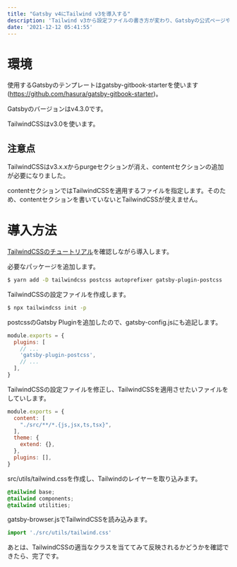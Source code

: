```yaml
---
title: "Gatsby v4にTailwind v3を導入する"
description: 'Tailwind v3から設定ファイルの書き方が変わり、Gatsbyの公式ページやブログ記事通りにやっても設定できなくなってるので追加しました'
date: '2021-12-12 05:41:55'
---
```


# 環境
使用するGatsbyのテンプレートはgatsby-gitbook-starterを使います (https://github.com/hasura/gatsby-gitbook-starter)。

Gatsbyのバージョンはv4.3.0です。

TailwindCSSはv3.0を使います。

## 注意点
TailwindCSSはv3.x.xからpurgeセクションが消え、contentセクションの追加が必要になりました。

contentセクションではTailwindCSSを適用するファイルを指定します。そのため、contentセクションを書いていないとTailwindCSSが使えません。

# 導入方法
[TailwindCSSのチュートリアル](https://tailwindcss.com/docs/guides/gatsby)を確認しながら導入します。

必要なパッケージを追加します。

```bash
$ yarn add -D tailwindcss postcss autoprefixer gatsby-plugin-postcss
```

TailwindCSSの設定ファイルを作成します。

```bash
$ npx tailwindcss init -p
```

postcssのGatsby Pluginを追加したので、gatsby-config.jsにも追記します。

```js:gatsby-config.js
module.exports = {
  plugins: [
    // ...
    'gatsby-plugin-postcss',
    // ...
  ],
}
```

TailwindCSSの設定ファイルを修正し、TailwindCSSを適用させたいファイルをしていします。

```js:tailwind.config.js
module.exports = {
  content: [
    "./src/**/*.{js,jsx,ts,tsx}",
  ],
  theme: {
    extend: {},
  },
  plugins: [],
}
```

src/utils/tailwind.cssを作成し、Tailwindのレイヤーを取り込みます。

```css:src/utils/tailwind.css
@tailwind base;
@tailwind components;
@tailwind utilities;
```

gatsby-browser.jsでTailwindCSSを読み込みます。

```js:gatsby-browser.js
import './src/utils/tailwind.css'
```

あとは、TailwindCSSの適当なクラスを当ててみて反映されるかどうかを確認できたら、完了です。
